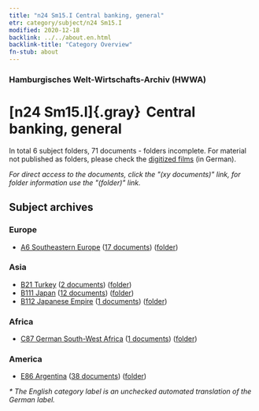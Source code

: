 ```yaml
---
title: "n24 Sm15.I Central banking, general"
etr: category/subject/n24 Sm15.I
modified: 2020-12-18
backlink: ../../about.en.html
backlink-title: "Category Overview"
fn-stub: about
---
```


### Hamburgisches Welt-Wirtschafts-Archiv (HWWA)
# [n24 Sm15.I]{.gray}&#8201; Central banking, general&#160; 





In total 6 subject folders, 71 documents - folders incomplete.
For material not published as folders, please check the [digitized films](/film/h1_sh) (in German).

_For direct access to the documents, click the "(xy documents)" link, for folder information use the "(folder)" link._

## Subject archives



### Europe

- [A6 Southeastern Europe](../../../geo/about.en.html#A6) (<a href="https://dfg-viewer.de/show/?tx_dlf[id]=https://pm20.zbw.eu/mets/sh/1409xx/140900/1453xx/145377/public.mets.en.xml" target="_blank">17 documents</a>) ([folder](http://purl.org/pressemappe20/folder/sh/140900,145377))

### Asia

- [B21 Turkey](../../../geo/about.en.html#B21) (<a href="https://dfg-viewer.de/show/?tx_dlf[id]=https://pm20.zbw.eu/mets/sh/1411xx/141111/1453xx/145377/public.mets.en.xml" target="_blank">2 documents</a>) ([folder](http://purl.org/pressemappe20/folder/sh/141111,145377))
- [B111 Japan](../../../geo/about.en.html#B111) (<a href="https://dfg-viewer.de/show/?tx_dlf[id]=https://pm20.zbw.eu/mets/sh/1412xx/141272/1453xx/145377/public.mets.en.xml" target="_blank">12 documents</a>) ([folder](http://purl.org/pressemappe20/folder/sh/141272,145377))
- [B112 Japanese Empire](../../../geo/about.en.html#B112) (<a href="https://dfg-viewer.de/show/?tx_dlf[id]=https://pm20.zbw.eu/mets/sh/1412xx/141273/1453xx/145377/public.mets.en.xml" target="_blank">1 documents</a>) ([folder](http://purl.org/pressemappe20/folder/sh/141273,145377))

### Africa

- [C87 German South-West Africa](../../../geo/about.en.html#C87) (<a href="https://dfg-viewer.de/show/?tx_dlf[id]=https://pm20.zbw.eu/mets/sh/1414xx/141450/1453xx/145377/public.mets.en.xml" target="_blank">1 documents</a>) ([folder](http://purl.org/pressemappe20/folder/sh/141450,145377))

### America

- [E86 Argentina](../../../geo/about.en.html#E86) (<a href="https://dfg-viewer.de/show/?tx_dlf[id]=https://pm20.zbw.eu/mets/sh/1416xx/141692/1453xx/145377/public.mets.en.xml" target="_blank">38 documents</a>) ([folder](http://purl.org/pressemappe20/folder/sh/141692,145377))


_* The English category label is an unchecked automated translation of the German label._


